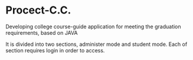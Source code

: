 # Procect-C.C.
Developing college course-guide application for meeting the graduation requirements, based on JAVA

It is divided into two sections, administer mode and student mode.
Each of section requires login in order to access.

